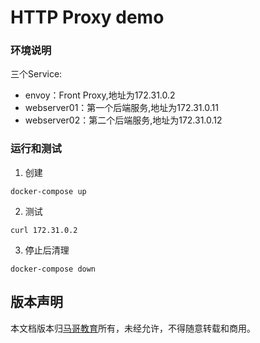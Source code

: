 # HTTP Proxy demo

### 环境说明
三个Service:
- envoy：Front Proxy,地址为172.31.0.2
- webserver01：第一个后端服务,地址为172.31.0.11
- webserver02：第二个后端服务,地址为172.31.0.12

### 运行和测试
1. 创建
```
docker-compose up
```

2. 测试
```
curl 172.31.0.2
```

3. 停止后清理
```
docker-compose down
```

## 版本声明
本文档版本归[马哥教育](www.magedu.com)所有，未经允许，不得随意转载和商用。
